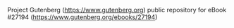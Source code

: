 Project Gutenberg (https://www.gutenberg.org) public repository for eBook #27194 (https://www.gutenberg.org/ebooks/27194)
